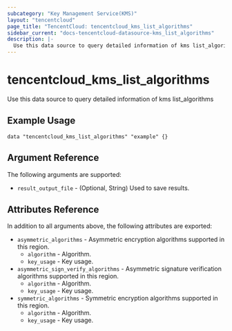 ```yaml
---
subcategory: "Key Management Service(KMS)"
layout: "tencentcloud"
page_title: "TencentCloud: tencentcloud_kms_list_algorithms"
sidebar_current: "docs-tencentcloud-datasource-kms_list_algorithms"
description: |-
  Use this data source to query detailed information of kms list_algorithms
---
```


# tencentcloud_kms_list_algorithms

Use this data source to query detailed information of kms list_algorithms

## Example Usage

```hcl
data "tencentcloud_kms_list_algorithms" "example" {}
```

## Argument Reference

The following arguments are supported:

* `result_output_file` - (Optional, String) Used to save results.

## Attributes Reference

In addition to all arguments above, the following attributes are exported:

* `asymmetric_algorithms` - Asymmetric encryption algorithms supported in this region.
  * `algorithm` - Algorithm.
  * `key_usage` - Key usage.
* `asymmetric_sign_verify_algorithms` - Asymmetric signature verification algorithms supported in this region.
  * `algorithm` - Algorithm.
  * `key_usage` - Key usage.
* `symmetric_algorithms` - Symmetric encryption algorithms supported in this region.
  * `algorithm` - Algorithm.
  * `key_usage` - Key usage.


